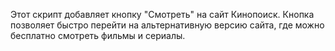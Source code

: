 Этот скрипт добавляет кнопку "Смотреть" на сайт Кинопоиск. Кнопка позволяет быстро перейти на альтернативную версию сайта, где можно бесплатно смотреть фильмы и сериалы.
